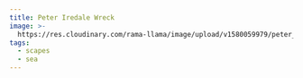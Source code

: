 ```yaml
---
title: Peter Iredale Wreck
image: >-
  https://res.cloudinary.com/rama-llama/image/upload/v1580059979/peter_iredale_wreck_mgrafb.jpg
tags:
  - scapes
  - sea
---
```


